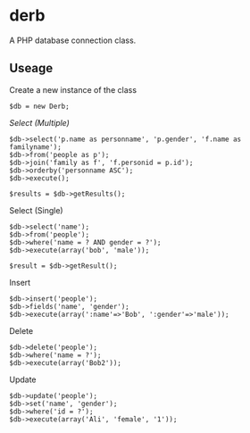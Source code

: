 # derb

A PHP database connection class.

## Useage

Create a new instance of the class
```
$db = new Derb;
```

*Select (Multiple)*
```
$db->select('p.name as personname', 'p.gender', 'f.name as familyname');
$db->from('people as p');
$db->join('family as f', 'f.personid = p.id');
$db->orderby('personname ASC');
$db->execute();

$results = $db->getResults();
```

Select (Single)
```
$db->select('name');
$db->from('people');
$db->where('name = ? AND gender = ?');
$db->execute(array('bob', 'male'));

$result = $db->getResult();
```

Insert
```
$db->insert('people');
$db->fields('name', 'gender');
$db->execute(array(':name'=>'Bob', ':gender'=>'male'));
```

Delete
```
$db->delete('people');
$db->where('name = ?');
$db->execute(array('Bob2'));
```

Update
```
$db->update('people');
$db->set('name', 'gender');
$db->where('id = ?');
$db->execute(array('Ali', 'female', '1'));
```
